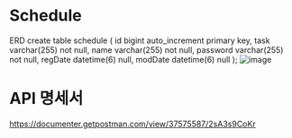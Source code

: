 # Schedule

ERD
create table schedule
(
id       bigint auto_increment
primary key,
task     varchar(255) not null,
name     varchar(255) not null,
password varchar(255) not null,
regDate  datetime(6)  null,
modDate  datetime(6)  null
);
![image](https://github.com/user-attachments/assets/ef7665a5-16ed-42aa-adaa-eca9442f6674)
# API 명세서
https://documenter.getpostman.com/view/37575587/2sA3s9CoKr
